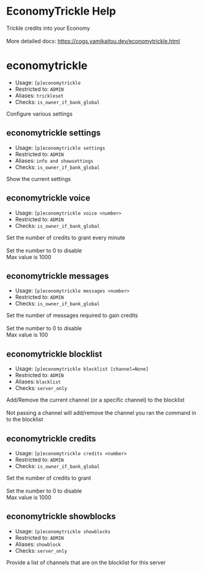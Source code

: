 # EconomyTrickle Help

Trickle credits into your Economy<br/><br/>More detailed docs: <https://cogs.yamikaitou.dev/economytrickle.html>

# economytrickle
 - Usage: `[p]economytrickle `
 - Restricted to: `ADMIN`
 - Aliases: `trickleset`
 - Checks: `is_owner_if_bank_global`

Configure various settings

## economytrickle settings
 - Usage: `[p]economytrickle settings `
 - Restricted to: `ADMIN`
 - Aliases: `info and showsettings`
 - Checks: `is_owner_if_bank_global`

Show the current settings

## economytrickle voice
 - Usage: `[p]economytrickle voice <number> `
 - Restricted to: `ADMIN`
 - Checks: `is_owner_if_bank_global`

Set the number of credits to grant every minute<br/><br/>Set the number to 0 to disable<br/>Max value is 1000

## economytrickle messages
 - Usage: `[p]economytrickle messages <number> `
 - Restricted to: `ADMIN`
 - Checks: `is_owner_if_bank_global`

Set the number of messages required to gain credits<br/><br/>Set the number to 0 to disable<br/>Max value is 100

## economytrickle blocklist
 - Usage: `[p]economytrickle blocklist [channel=None] `
 - Restricted to: `ADMIN`
 - Aliases: `blacklist`
 - Checks: `server_only`

Add/Remove the current channel (or a specific channel) to the blocklist<br/><br/>Not passing a channel will add/remove the channel you ran the command in to the blocklist

## economytrickle credits
 - Usage: `[p]economytrickle credits <number> `
 - Restricted to: `ADMIN`
 - Checks: `is_owner_if_bank_global`

Set the number of credits to grant<br/><br/>Set the number to 0 to disable<br/>Max value is 1000

## economytrickle showblocks
 - Usage: `[p]economytrickle showblocks `
 - Restricted to: `ADMIN`
 - Aliases: `showblock`
 - Checks: `server_only`

Provide a list of channels that are on the blocklist for this server

